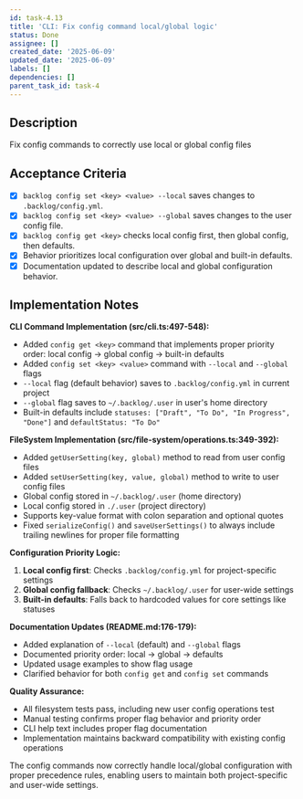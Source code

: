 ```yaml
---
id: task-4.13
title: 'CLI: Fix config command local/global logic'
status: Done
assignee: []
created_date: '2025-06-09'
updated_date: '2025-06-09'
labels: []
dependencies: []
parent_task_id: task-4
---
```


## Description

Fix config commands to correctly use local or global config files

## Acceptance Criteria
- [x] `backlog config set <key> <value> --local` saves changes to `.backlog/config.yml`.
- [x] `backlog config set <key> <value> --global` saves changes to the user config file.
- [x] `backlog config get <key>` checks local config first, then global config, then defaults.
- [x] Behavior prioritizes local configuration over global and built-in defaults.
- [x] Documentation updated to describe local and global configuration behavior.

## Implementation Notes

**CLI Command Implementation (src/cli.ts:497-548):**
- Added `config get <key>` command that implements proper priority order: local config → global config → built-in defaults
- Added `config set <key> <value>` command with `--local` and `--global` flags
- `--local` flag (default behavior) saves to `.backlog/config.yml` in current project
- `--global` flag saves to `~/.backlog/.user` in user's home directory
- Built-in defaults include `statuses: ["Draft", "To Do", "In Progress", "Done"]` and `defaultStatus: "To Do"`

**FileSystem Implementation (src/file-system/operations.ts:349-392):**
- Added `getUserSetting(key, global)` method to read from user config files
- Added `setUserSetting(key, value, global)` method to write to user config files
- Global config stored in `~/.backlog/.user` (home directory)
- Local config stored in `./.user` (project directory)
- Supports key-value format with colon separation and optional quotes
- Fixed `serializeConfig()` and `saveUserSettings()` to always include trailing newlines for proper file formatting

**Configuration Priority Logic:**
1. **Local config first**: Checks `.backlog/config.yml` for project-specific settings
2. **Global config fallback**: Checks `~/.backlog/.user` for user-wide settings
3. **Built-in defaults**: Falls back to hardcoded values for core settings like statuses

**Documentation Updates (README.md:176-179):**
- Added explanation of `--local` (default) and `--global` flags
- Documented priority order: local → global → defaults
- Updated usage examples to show flag usage
- Clarified behavior for both `config get` and `config set` commands

**Quality Assurance:**
- All filesystem tests pass, including new user config operations test
- Manual testing confirms proper flag behavior and priority order
- CLI help text includes proper flag documentation
- Implementation maintains backward compatibility with existing config operations

The config commands now correctly handle local/global configuration with proper precedence rules, enabling users to maintain both project-specific and user-wide settings.
